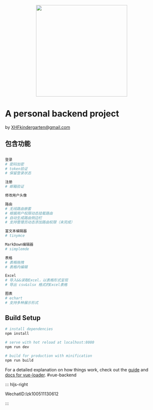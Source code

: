 <div style="text-align:center;" >
  <img src="http://35.241.100.176:3000/upload/context/1556968902289.png" width="300" />
</div>



# A personal backend project 
by XHFkindergarten@gmail.com



## 包含功能
``` bash

登录
# 密码加密
# token验证
# 保留登录状态

注册
# 邮箱验证

修改用户头像

路由
# 无线路由嵌套
# 根据用户权限动态挂载路由
# 自动生成路由侧边栏
# 支持管理员动态添加路由权限（未完成）

富文本编辑器
# tinymce

MarkDown编辑器
# simplemde

表格
# 表格拖拽
# 表格内编辑

Excel
# 导入&&读取Excel，以表格形式呈现
# 导出 csv&slsx 格式的Excel表格

图表
# echart
# 支持多种展示形式

```


## Build Setup

``` bash
# install dependencies
npm install

# serve with hot reload at localhost:8080
npm run dev

# build for production with minification
npm run build
```

For a detailed explanation on how things work, check out the [guide](http://vuejs-templates.github.io/webpack/) and [docs for vue-loader](http://vuejs.github.io/vue-loader).
#vue-backend

::: hljs-right

WechatID:lzk100511130612

:::
